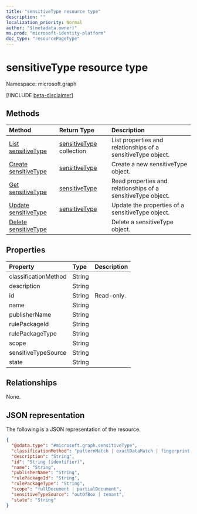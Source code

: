 ```yaml
---
title: "sensitiveType resource type"
description: ""
localization_priority: Normal
author: "$(metadata.owner)"
ms.prod: "microsoft-identity-platform"
doc_type: "resourcePageType"
---
```


# sensitiveType resource type

Namespace: microsoft.graph

[!INCLUDE [beta-disclaimer](../../includes/beta-disclaimer.md)]

## Methods

| Method                                                 | Return Type                                  | Description                                                  |
| :----------------------------------------------------- | :------------------------------------------- | :----------------------------------------------------------- |
| [List sensitiveType](../api/sensitivetype-list.md)     | [sensitiveType](sensitiveType.md) collection | List properties and relationships of a sensitiveType object. |
| [Create sensitiveType](../api/sensitivetype-create.md) | [sensitiveType](sensitiveType.md)            | Create a new sensitiveType object.                           |
| [Get sensitiveType](../api/sensitivetype-get.md)       | [sensitiveType](sensitiveType.md)            | Read properties and relationships of a sensitiveType object. |
| [Update sensitiveType](../api/sensitivetype-update.md) | [sensitiveType](sensitiveType.md)            | Update the properties of a sensitiveType object.             |
| [Delete sensitiveType](../api/sensitivetype-delete.md) |                                              | Delete a sensitiveType object.                               |

## Properties

| Property             | Type   | Description |
| :------------------- | :----- | :---------- |
| classificationMethod | String |             |
| description          | String |             |
| id                   | String | Read-only.  |
| name                 | String |             |
| publisherName        | String |             |
| rulePackageId        | String |             |
| rulePackageType      | String |             |
| scope                | String |             |
| sensitiveTypeSource  | String |             |
| state                | String |             |

## Relationships

None.

## JSON representation

The following is a JSON representation of the resource.

<!-- {
  "blockType": "resource",
  "keyProperty": "id",
  "@odata.type": "microsoft.graph.sensitiveType",
  "baseType": "microsoft.graph.entity",
  "openType": False
}
-->

```json
{
  "@odata.type": "#microsoft.graph.sensitiveType",
  "classificationMethod": "patternMatch | exactDataMatch | fingerprint | machineLearning",
  "description": "String",
  "id": "String (identifier)",
  "name": "String",
  "publisherName": "String",
  "rulePackageId": "String",
  "rulePackageType": "String",
  "scope": "fullDocument | partialDocument",
  "sensitiveTypeSource": "outOfBox | tenant",
  "state": "String"
}
```
